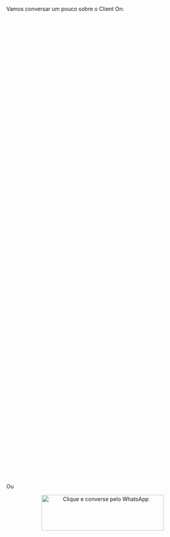 Vamos conversar um pouco sobre o Client On:

<!-- Widget em linha do Calendly - início -->
<div class="calendly-inline-widget" data-url="https://calendly.com/maxwelimoveis/60min?hide_event_type_details=1" style="min-width:320px;height:1200px;"></div>
<script type="text/javascript" src="https://assets.calendly.com/assets/external/widget.js"></script>
<!-- Widget em linha do Calendly - fim -->

Ou

<div class="separator" style="clear: both; text-align: center;">
<a href="https://wa.me/558388638049" style="margin-left: 1em; margin-right: 1em;" target="_blank"><img alt="Clique e converse pelo WhatsApp" border="0" data-original-height="280" data-original-width="960" height="93" src="https://2.bp.blogspot.com/-n3OsLVDnA_I/W-BLmFsameI/AAAAAAAA2U4/J_ECV_ACxu8LDuG7pu8thWFTj7GnRmtMwCPcBGAYYCw/s320/Atendimento%2Bpelo%2Bwhats.png" width="320" /></a></div>
